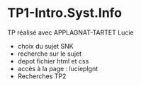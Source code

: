# TP1-Intro.Syst.Info

TP réalisé avec  APPLAGNAT-TARTET Lucie

* choix du sujet SNK
* recherche sur le sujet
* depot fichier html et css
* accès à la page : lucieplgnt
* Recherches TP2
